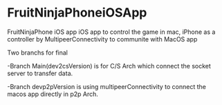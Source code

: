 # FruitNinjaPhoneiOSApp
FruitNinjaPhone iOS app
iOS app to control the game in mac, iPhone as a controller by MultipeerConnectivity to communite with MacOS app

Two branchs for final

-Branch Main(dev2csVersion) is for C/S Arch which connect the socket server to transfer data.

-Branch devp2pVersion is using multipeerConnectivity to connect the macos app directly in p2p Arch.

